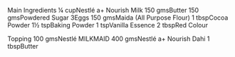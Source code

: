 Main Ingredients
¼ cupNestlé a+ Nourish Milk
150 gmsButter
150 gmsPowdered Sugar
3Eggs
150 gmsMaida (All Purpose Flour)
1 tbspCocoa Powder
1½ tspBaking Powder
1 tspVanilla Essence
2 tbspRed Colour

Topping
100 gmsNestlé MILKMAID
400 gmsNestlé a+ Nourish Dahi
1 tbspButter
